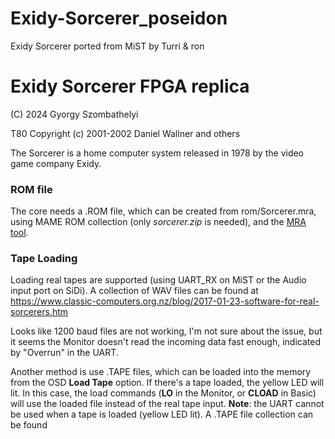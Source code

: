 # Exidy-Sorcerer_poseidon
Exidy Sorcerer ported from MiST by Turri & ron

# Exidy Sorcerer FPGA replica

(C) 2024 Gyorgy Szombathelyi

T80 Copyright (c) 2001-2002 Daniel Wallner and others

The Sorcerer is a home computer system released in 1978 by the video game company Exidy.

### ROM file

The core needs a .ROM file, which can be created from rom/Sorcerer.mra, using MAME ROM collection (only *sorcerer.zip* is needed),
and the [MRA tool](https://github.com/mist-devel/mra-tools-c).

### Tape Loading

Loading real tapes are supported (using UART_RX on MiST or the Audio input port on SiDi).
A collection of WAV files can be found at https://www.classic-computers.org.nz/blog/2017-01-23-software-for-real-sorcerers.htm

Looks like 1200 baud files are not working, I'm not sure about the issue, but it seems the Monitor doesn't read the incoming data
fast enough, indicated by "Overrun" in the UART.

Another method is use .TAPE files, which can be loaded into the memory from the OSD **Load Tape** option. If there's a tape loaded,
the yellow LED will lit. In this case, the load commands (**LO** in the Monitor, or **CLOAD** in Basic) will use the loaded file instead
of the real tape input. **Note**: the UART cannot be used when a tape is loaded (yellow LED lit). A .TAPE file collection can be found
